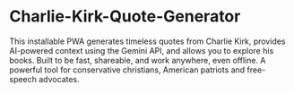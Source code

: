 # Charlie-Kirk-Quote-Generator
This installable PWA generates timeless quotes from Charlie Kirk, provides AI-powered context using the Gemini API, and allows you to explore his books. Built to be fast, shareable, and work anywhere, even offline. A powerful tool for conservative christians, American patriots and free-speech advocates.

